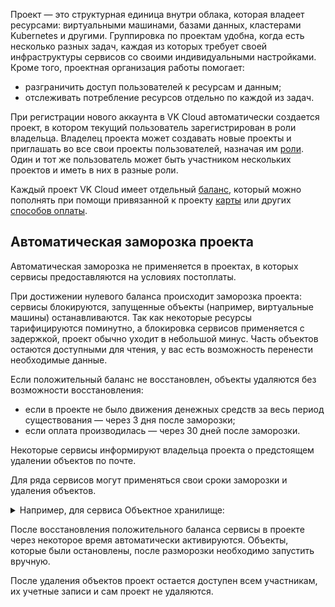 Проект — это структурная единица внутри облака, которая владеет ресурсами: виртуальными машинами, базами данных, кластерами Kubernetes и другими. Группировка по проектам удобна, когда есть несколько разных задач, каждая из которых требует своей инфраструктуры сервисов со своими индивидуальными настройками. Кроме того, проектная организация работы помогает:

- разграничить доступ пользователей к ресурсам и данным;
- отслеживать потребление ресурсов отдельно по каждой из задач.

При регистрации нового аккаунта в VK Cloud автоматически создается проект, в котором текущий пользователь зарегистрирован в роли владельца. Владелец проекта может создавать новые проекты и приглашать во все свои проекты пользователей, назначая им [роли](../rolesandpermissions). Один и тот же пользователь может быть участником нескольких проектов и иметь в них в разные роли.

Каждый проект VK Cloud имеет отдельный [баланс](../../../../additionals/billing/start/balance), который можно пополнять при помощи привязанной к проекту [карты](../../../../additionals/billing/operations/add-card) или других [способов оплаты](../../../../additionals/billing/start/payment-methods).

## Автоматическая заморозка проекта

<info>

Автоматическая заморозка не применяется в проектах, в которых сервисы предоставляются на условиях постоплаты.

</info>

При достижении нулевого баланса происходит заморозка проекта: сервисы блокируются, запущенные объекты (например, виртуальные машины) останавливаются. Так как некоторые ресурсы тарифицируются поминутно, а блокировка сервисов применяется с задержкой, проект обычно уходит в небольшой минус. Часть объектов остаются доступными для чтения, у вас есть возможность перенести необходимые данные.

Если положительный баланс не восстановлен, объекты удаляются без возможности восстановления:

- если в проекте не было движения денежных средств за весь период существования — через 3 дня после заморозки;
- если оплата производилась — через 30 дней после заморозки.

<info>

Некоторые сервисы информируют владельца проекта о предстоящем удалении объектов по почте.

</info>

Для ряда сервисов могут применяться свои сроки заморозки и удаления объектов.

<details>
  <summary markdown="span">Например, для сервиса Объектное хранилище:</summary>

- Когда отрицательный баланс достигает -1000 рублей, объекты сервиса замораживаются.

    Все время, пока объекты заморожены, в сервисе идут списания за хранение данных, при этом к объектам есть доступ на чтение.

- Если в течение 30 дней положительный баланс проекта не восстановлен, объекты переходят в приостановленное состояние.

    Когда объекты приостановлены, списания за них прекращаются. К объектам нет никакого доступа, в том числе на чтение. Через 30 дней после перехода в это состояние объекты удаляются.

Подробнее о сервисе в разделе [Объектное хранилище](/ru/base/s3).

</details>

После восстановления положительного баланса сервисы в проекте через некоторое время автоматически активируются. Объекты, которые были остановлены, после разморозки необходимо запустить вручную.

После удаления объектов проект остается доступен всем участникам, их учетные записи и сам проект не удаляются.
